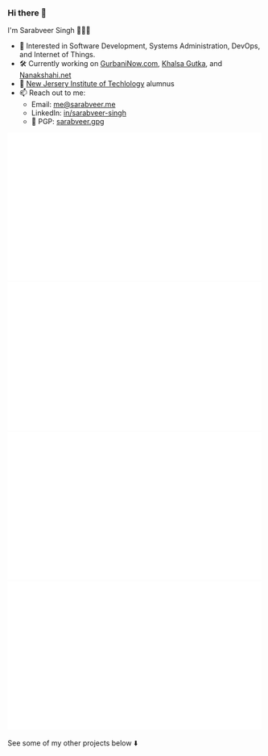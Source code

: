 ### Hi there 👋

I'm Sarabveer Singh 👳🏻‍♂️

- 🔭 Interested in Software Development, Systems Administration, DevOps, and Internet of Things.
- 🛠️ Currently working on [GurbaniNow.com](https://github.com/gurbaninow), [Khalsa Gutka](https://apps.apple.com/us/app/khalsa-gutka/id6450615279), and [Nanakshahi.net](https://nanakshahi.net)
- 🏫 [New Jersery Institute of Techlology](https://www.njit.edu) alumnus
- 📫 Reach out to me:
   -  Email: [me\@sarabveer.me](mailto:me@sarabveer.me)
   -  LinkedIn: [in/sarabveer-singh](https://www.linkedin.com/in/sarabveer-singh/)
   -  🔑 PGP: [sarabveer.gpg](https://github.com/sarabveer.gpg)

![Sarabveer Singh's Overview (Dark)](https://raw.githubusercontent.com/sarabveer/github-stats/master/generated/overview.svg#gh-dark-mode-only) ![Sarabveer Singh's Overview (Light)](https://raw.githubusercontent.com/sarabveer/github-stats/master/generated/overview.svg#gh-light-mode-only) ![Sarabveer Singh's Languages (Dark)](https://raw.githubusercontent.com/sarabveer/github-stats/master/generated/languages.svg#gh-dark-mode-only) ![Sarabveer Singh's Languages (Light)](https://raw.githubusercontent.com/sarabveer/github-stats/master/generated/languages.svg#gh-light-mode-only)

See some of my other projects below ⬇️
